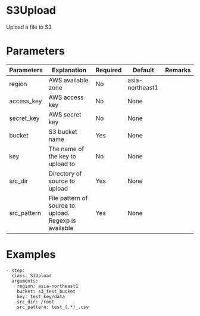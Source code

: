 # S3Upload
Upload a file to S3.

# Parameters
|Parameters|Explanation|Required|Default|Remarks|
|----------|-----------|--------|-------|-------|
|region|AWS available zone|No|asia-northeast1||
|access_key|AWS access key|No|None||
|secret_key|AWS secret key|No|None||
|bucket|S3 bucket name|Yes|None||
|key|The name of the key to upload to|No|None||
|src_dir|Directory of source to upload|Yes|None||
|src_pattern|File pattern of source to upload. Regexp is available|Yes|None||

# Examples
```
- step:
  class: S3Upload
  arguments:
    region: asia-northeast1
    bucket: s3_test_bucket
    key: test_key/data
    src_dir: /root
    src_pattern: test_(.*)_.csv
```
